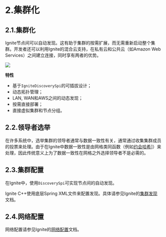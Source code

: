 # 2.集群化
## 2.1.集群化
Ignite节点间可以自动发现。这有助于集群的按需扩展，而无需重新启动整个集群。开发者还可以利用Ignite的混合云支持，在私有云和公共云（如Amazon Web Services）之间建立连接，同时享有两者的优势。

![](https://files.readme.io/207fe68-ignite-deploy.png)

**特性**

 - 基于`IgniteDiscoverySpi`的可插拔设计；
 - 动态拓扑管理；
 - LAN, WAN和AWS之间的动态发现；
 - 按需直接部署；
 - 直接虚拟集群和节点分组。

## 2.2.领导者选举
在许多系统中，选举集群的领导者通常与数据一致性有关，通常通过收集集群成员的投票来处理。由于在Ignite中数据一致性是由网格类同函数（例如[约会哈希](http://en.wikipedia.org/wiki/Rendezvous_hashing)]）来处理，因此传统意义上为了数据一致性在网格之外选择领导者不是必需的。
## 2.3.集群配置
在Ignite中，使用`DiscoverySpi`可实现节点间的自动发现。

Ignite С++使用底层Spring XML文件来配置发现。具体请参见Ignite的[集群发现](/doc/java/Clustering.md#_2-5-集群发现)文档。
## 2.4.网络配置
网络配置请参见Ignite的[网络配置](/doc/java/Clustering.md#_2-8-网络配置)文档。